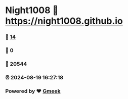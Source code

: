 # Night1008 :link: https://night1008.github.io 
### :page_facing_up: [14](https://night1008.github.io/tag.html) 
### :speech_balloon: 0 
### :hibiscus: 20544 
### :alarm_clock: 2024-08-19 16:27:18 
### Powered by :heart: [Gmeek](https://github.com/Meekdai/Gmeek)
